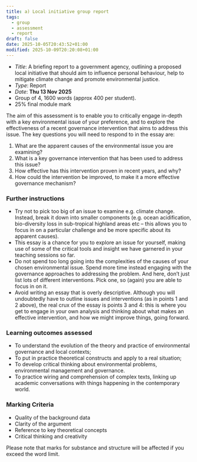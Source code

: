 ```yaml
---
title: a) Local initiative group report
tags:
  - group
  - assessment
  - report
draft: false
date: 2025-10-05T20:43:52+01:00
modified: 2025-10-09T20:20:08+01:00
---
```

- *Title*: A briefing report to a government agency, outlining a proposed local initiative that should aim to influence personal behaviour, help to mitigate climate change and promote environmental justice.
- *Type*: Report
- *Date*: **Thu 13 Nov 2025**
- Group of 4, 1600 words (approx 400 per student).
- 25% final module mark

The aim of this assessment is to enable you to critically engage in-depth with a key environmental issue of your preference, and to explore the effectiveness of a recent governance intervention that aims to address this issue. The key questions you will need to respond to in the essay are:

1. What are the apparent causes of the environmental issue you are examining?
2. What is a key governance intervention that has been used to address this issue?
3. How effective has this intervention proven in recent years, and why?
4. How could the intervention be improved, to make it a more effective governance mechanism?
### Further instructions
- Try not to pick too big of an issue to examine e.g. climate change. Instead, break it down into smaller components (e.g. ocean acidification, bio-diversity loss in sub-tropical highland areas etc – this allows you to focus in on a particular challenge and be more specific about its apparent causes).
- This essay is a chance for you to explore an issue for yourself, making use of some of the critical tools and insight we have garnered in your teaching sessions so far.
- Do not spend too long going into the complexities of the causes of your chosen environmental issue. Spend more time instead engaging with the governance approaches to addressing the problem. And here, don’t just list lots of different interventions. Pick one, so (again) you are able to focus in on it.
- Avoid writing an essay that is overly descriptive. Although you will undoubtedly have to outline issues and interventions (as in points 1 and 2 above), the real crux of the essay is points 3 and 4: this is where you get to engage in your own analysis and thinking about what makes an effective intervention, and how we might improve things, going forward.
### Learning outcomes assessed
- To understand the evolution of the theory and practice of environmental governance and local contexts;
- To put in practice theoretical constructs and apply to a real situation;
- To develop critical thinking about environmental problems, environmental management and governance.
- To practice wiring and comprehension of complex texts, linking up academic conversations with things happening in the contemporary world.
### Marking Criteria
- Quality of the background data
- Clarity of the argument
- Reference to key theoretical concepts
- Critical thinking and creativity

Please note that marks for substance and structure will be affected if you exceed the word limit.
